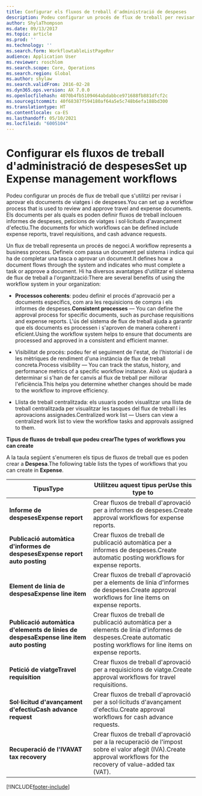 ```yaml
---
title: Configurar els fluxos de treball d'administració de despeses
description: Podeu configurar un procés de flux de treball per revisar i aprovar els documents de viatges i de despeses.
author: ShylaThompson
ms.date: 09/13/2017
ms.topic: article
ms.prod: ''
ms.technology: ''
ms.search.form: WorkflowtableListPageRnr
audience: Application User
ms.reviewer: roschlom
ms.search.scope: Core, Operations
ms.search.region: Global
ms.author: shylaw
ms.search.validFrom: 2016-02-28
ms.dyn365.ops.version: AX 7.0.0
ms.openlocfilehash: 4070b4fb5109464abdabbce971688fb881dfcf2c
ms.sourcegitcommit: 40f68387f594180af64a5e5c748b6efa188bd300
ms.translationtype: HT
ms.contentlocale: ca-ES
ms.lasthandoff: 05/10/2021
ms.locfileid: "6005104"
---
```

# <a name="set-up-expense-management-workflows"></a><span data-ttu-id="a8878-103">Configurar els fluxos de treball d'administració de despeses</span><span class="sxs-lookup"><span data-stu-id="a8878-103">Set up Expense management workflows</span></span>

<span data-ttu-id="a8878-104">Podeu configurar un procés de flux de treball que s'utilitzi per revisar i aprovar els documents de viatges i de despeses.</span><span class="sxs-lookup"><span data-stu-id="a8878-104">You can set up a workflow process that is used to review and approve travel and expense documents.</span></span> <span data-ttu-id="a8878-105">Els documents per als quals es poden definir fluxos de treball inclouen informes de despeses, peticions de viatges i sol·licituds d'avançament d'efectiu.</span><span class="sxs-lookup"><span data-stu-id="a8878-105">The documents for which workflows can be defined include expense reports, travel requisitions, and cash advance requests.</span></span>

<span data-ttu-id="a8878-106">Un flux de treball representa un procés de negoci.</span><span class="sxs-lookup"><span data-stu-id="a8878-106">A workflow represents a business process.</span></span> <span data-ttu-id="a8878-107">Defineix com passa un document pel sistema i indica qui ha de completar una tasca o aprovar un document.</span><span class="sxs-lookup"><span data-stu-id="a8878-107">It defines how a document flows through the system and indicates who must complete a task or approve a document.</span></span> <span data-ttu-id="a8878-108">Hi ha diversos avantatges d'utilitzar el sistema de flux de treball a l'organització:</span><span class="sxs-lookup"><span data-stu-id="a8878-108">There are several benefits of using the workflow system in your organization:</span></span>

-   <span data-ttu-id="a8878-109">**Processos coherents**: podeu definir el procés d'aprovació per a documents específics, com ara les requisicions de compra i els informes de despeses.</span><span class="sxs-lookup"><span data-stu-id="a8878-109">**Consistent processes** — You can define the approval process for specific documents, such as purchase requisitions and expense reports.</span></span> <span data-ttu-id="a8878-110">L'ús del sistema de flux de treball ajuda a garantir que els documents es processen i s'aproven de manera coherent i eficient.</span><span class="sxs-lookup"><span data-stu-id="a8878-110">Using the workflow system helps to ensure that documents are processed and approved in a consistent and efficient manner.</span></span>

-   <span data-ttu-id="a8878-111">Visibilitat de procés: podeu fer el seguiment de l'estat, de l'historial i de les mètriques de rendiment d'una instància de flux de treball concreta.</span><span class="sxs-lookup"><span data-stu-id="a8878-111">Process visibility — You can track the status, history, and performance metrics of a specific workflow instance.</span></span> <span data-ttu-id="a8878-112">Això us ajudarà a determinar si s'han de fer canvis al flux de treball per millorar l'eficiència.</span><span class="sxs-lookup"><span data-stu-id="a8878-112">This helps you determine whether changes should be made to the workflow to improve efficiency.</span></span>

-   <span data-ttu-id="a8878-113">Llista de treball centralitzada: els usuaris poden visualitzar una llista de treball centralitzada per visualitzar les tasques del flux de treball i les aprovacions assignades.</span><span class="sxs-lookup"><span data-stu-id="a8878-113">Centralized work list — Users can view a centralized work list to view the workflow tasks and approvals assigned to them.</span></span> 

<span data-ttu-id="a8878-114">**Tipus de fluxos de treball que podeu crear**</span><span class="sxs-lookup"><span data-stu-id="a8878-114">**The types of workflows you can create**</span></span>

<span data-ttu-id="a8878-115">A la taula següent s'enumeren els tipus de fluxos de treball que es poden crear a **Despesa**.</span><span class="sxs-lookup"><span data-stu-id="a8878-115">The following table lists the types of workflows that you can create in **Expense**.</span></span>


|              <span data-ttu-id="a8878-116"><strong>Tipus</strong></span><span class="sxs-lookup"><span data-stu-id="a8878-116"><strong>Type</strong></span></span>              |                   <span data-ttu-id="a8878-117"><strong>Utilitzeu aquest tipus per</strong></span><span class="sxs-lookup"><span data-stu-id="a8878-117"><strong>Use this type to</strong></span></span>                   |
|-------------------------------------------------|-----------------------------------------------------------------------|
|         <span data-ttu-id="a8878-118"><strong>Informe de despeses</strong></span><span class="sxs-lookup"><span data-stu-id="a8878-118"><strong>Expense report</strong></span></span>         |            <span data-ttu-id="a8878-119">Crear fluxos de treball d'aprovació per a informes de despeses.</span><span class="sxs-lookup"><span data-stu-id="a8878-119">Create approval workflows for expense reports.</span></span>             |
|  <span data-ttu-id="a8878-120"><strong>Publicació automàtica d'informes de despeses</strong></span><span class="sxs-lookup"><span data-stu-id="a8878-120"><strong>Expense report auto posting</strong></span></span>   |        <span data-ttu-id="a8878-121">Crear fluxos de treball de publicació automàtica per a informes de despeses.</span><span class="sxs-lookup"><span data-stu-id="a8878-121">Create automatic posting workflows for expense reports.</span></span>        |
|       <span data-ttu-id="a8878-122"><strong>Element de línia de despesa</strong></span><span class="sxs-lookup"><span data-stu-id="a8878-122"><strong>Expense line item</strong></span></span>        |     <span data-ttu-id="a8878-123">Crear fluxos de treball d'aprovació per a elements de línia d'informes de despeses.</span><span class="sxs-lookup"><span data-stu-id="a8878-123">Create approval workflows for line items on expense reports.</span></span>      |
| <span data-ttu-id="a8878-124"><strong>Publicació automàtica d'elements de línies de despesa</strong></span><span class="sxs-lookup"><span data-stu-id="a8878-124"><strong>Expense line item auto posting</strong></span></span> | <span data-ttu-id="a8878-125">Crear fluxos de treball de publicació automàtica per a elements de línia d'informes de despeses.</span><span class="sxs-lookup"><span data-stu-id="a8878-125">Create automatic posting workflows for line items on expense reports.</span></span> |
|       <span data-ttu-id="a8878-126"><strong>Petició de viatge</strong></span><span class="sxs-lookup"><span data-stu-id="a8878-126"><strong>Travel requisition</strong></span></span>       |          <span data-ttu-id="a8878-127">Crear fluxos de treball d'aprovació per a requisicions de viatge.</span><span class="sxs-lookup"><span data-stu-id="a8878-127">Create approval workflows for travel requisitions.</span></span>           |
|      <span data-ttu-id="a8878-128"><strong>Sol·licitud d'avançament d'efectiu</strong></span><span class="sxs-lookup"><span data-stu-id="a8878-128"><strong>Cash advance request</strong></span></span>      |         <span data-ttu-id="a8878-129">Crear fluxos de treball d'aprovació per a sol·licituds d'avançament d'efectiu.</span><span class="sxs-lookup"><span data-stu-id="a8878-129">Create approval workflows for cash advance requests.</span></span>          |
|        <span data-ttu-id="a8878-130"><strong>Recuperació de l'IVA</strong></span><span class="sxs-lookup"><span data-stu-id="a8878-130"><strong>VAT tax recovery</strong></span></span>        | <span data-ttu-id="a8878-131">Crear fluxos de treball d'aprovació per a la recuperació de l'impost sobre el valor afegit (IVA).</span><span class="sxs-lookup"><span data-stu-id="a8878-131">Create approval workflows for the recovery of value-added tax (VAT).</span></span>  |



[!INCLUDE[footer-include](../includes/footer-banner.md)]